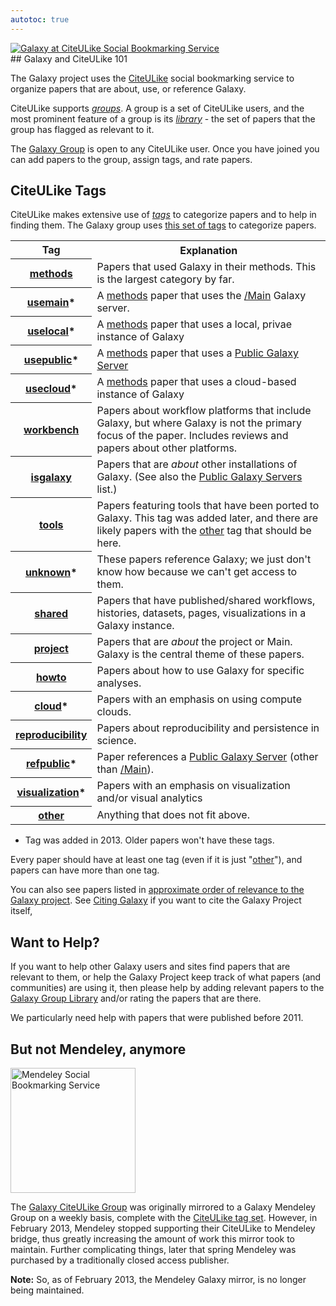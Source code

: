```yaml
---
autotoc: true
---
```

<div class='center'><a href='http://www.citeulike.org/group/16008/order/group_rating'><img src='/Images/Logos/CiteULikeLogo.png' alt='Galaxy at CiteULike Social Bookmarking Service' /></a>
</div>

<div class='right'></div>
## Galaxy and CiteULike 101

The Galaxy project uses the [CiteULike](http://citeulike.org) social bookmarking service to organize papers that are about, use, or reference Galaxy.

CiteULike supports *[groups](http://www.citeulike.org/group/16008/order/to_read,desc,)*.  A group is a set of CiteULike users, and the most prominent feature of a group is its *[library](http://www.citeulike.org/group/16008/order/to_read,desc,)* - the set of papers that the group has flagged as relevant to it.

The [Galaxy Group](http://www.citeulike.org/group/16008/order/to_read,desc,) is open to any CiteULike user.  Once you have joined you can add papers to the group, assign tags, and rate papers.

## CiteULike Tags

CiteULike makes extensive use of *[tags](http://www.citeulike.org/group/16008/tags)* to categorize papers and to help in finding them.  The Galaxy group uses [this set of tags](http://www.citeulike.org/group/16008/tags) to categorize papers.

<table>
  <tr class="th" >
    <th> Tag </th>
    <th> Explanation </th>
  </tr>
  <tr>
    <th> <a href='http://www.citeulike.org/group/16008/tag/methods'>methods</a> </th>
    <td> Papers that used Galaxy in their methods. This is the largest category by far. </td>
  </tr>
  <tr>
    <th> <a href='http://www.citeulike.org/group/16008/tag/usecloud'>usemain</a>* </th>
    <td> <div class='indent'>A <a href='http://www.citeulike.org/group/16008/tag/methods'>methods</a> paper that uses the <a href='/Main'>/Main</a> Galaxy server.</div> </td>
  </tr>
  <tr>
    <th> <a href='http://www.citeulike.org/group/16008/tag/uselocal'>uselocal</a>* </th>
    <td> <div class='indent'>A <a href='http://www.citeulike.org/group/16008/tag/methods'>methods</a> paper that uses a local, privae instance of Galaxy</div> </td>
  </tr>
  <tr>
    <th> <a href='http://www.citeulike.org/group/16008/tag/usecloud'>usepublic</a>* </th>
    <td> <div class='indent'>A <a href='http://www.citeulike.org/group/16008/tag/methods'>methods</a> paper that uses a <a href='/PublicGalaxyServers'>Public Galaxy Server</a></div> </td>
  </tr>
  <tr>
    <th> <a href='http://www.citeulike.org/group/16008/tag/usecloud'>usecloud</a>* </th>
    <td> <div class='indent'>A <a href='http://www.citeulike.org/group/16008/tag/methods'>methods</a> paper that uses a cloud-based instance of Galaxy</div> </td>
  </tr>
  <tr>
    <th> <a href='http://www.citeulike.org/group/16008/tag/workbench'>workbench</a> </th>
    <td> Papers about workflow platforms that include Galaxy, but where Galaxy is not the primary focus of the paper. Includes reviews and papers about other platforms. </td>
  </tr>
  <tr>
    <th> <a href='http://www.citeulike.org/group/16008/tag/isgalaxy'>isgalaxy</a> </th>
    <td> Papers that are <em>about</em> other installations of Galaxy. (See also the <a href='/PublicGalaxyServers'>Public Galaxy Servers</a> list.) </td>
  </tr>
  <tr>
    <th> <a href='http://www.citeulike.org/group/16008/tag/tools'>tools</a> </th>
    <td> Papers featuring tools that have been ported to Galaxy. This tag was added later, and there are likely papers with the <a href='http://www.citeulike.org/group/16008/tag/other'>other</a> tag that should be here. </td>
  </tr>
  <tr>
    <th> <a href='http://www.citeulike.org/group/16008/tag/unkonwn'>unknown</a>* </th>
    <td> These papers reference Galaxy; we just don't know how because we can't get access to them. </td>
  </tr>
  <tr>
    <th> <a href='http://www.citeulike.org/group/16008/tag/shared'>shared</a> </th>
    <td> Papers that have published/shared workflows, histories, datasets, pages, visualizations in a Galaxy instance. </td>
  </tr>
  <tr>
    <th> <a href='http://www.citeulike.org/group/16008/tag/project'>project</a> </th>
    <td> Papers that are <em>about</em> the project or Main. Galaxy is the central theme of these papers. </td>
  </tr>
  <tr>
    <th> <a href='http://www.citeulike.org/group/16008/tag/howto'>howto</a> </th>
    <td> Papers about how to use Galaxy for specific analyses. </td>
  </tr>
  <tr>
    <th> <a href='http://www.citeulike.org/group/16008/tag/cloud'>cloud</a>* </th>
    <td> Papers with an emphasis on using compute clouds. </td>
  </tr>
  <tr>
    <th> <a href='http://www.citeulike.org/group/16008/tag/reproducibility'>reproducibility</a> </th>
    <td> Papers about reproducibility and persistence in science. </td>
  </tr>
  <tr>
    <th> <a href='http://www.citeulike.org/group/16008/tag/refpublic'>refpublic</a>* </th>
    <td> Paper references a <a href='/PublicGalaxyServers'>Public Galaxy Server</a> (other than <a href='/Main'>/Main</a>). </td>
  </tr>
  <tr>
    <th> <a href='http://www.citeulike.org/group/16008/tag/visualization'>visualization</a>* </th>
    <td> Papers with an emphasis on visualization and/or visual analytics </td>
  </tr>
  <tr>
    <th> <a href='http://www.citeulike.org/group/16008/tag/other'>other</a> </th>
    <td> Anything that does not fit above. </td>
  </tr>
</table>


* Tag was added in 2013.  Older papers won't have these tags.

Every paper should have at least one tag (even if it is just "[other](http://www.citeulike.org/group/16008/tag/other)"), and papers can have more than one tag.

You can also see papers listed in [approximate order of relevance to the Galaxy project](http://www.citeulike.org/group/16008/order/to_read,,).  See [Citing Galaxy](/CitingGalaxy) if you want to cite the Galaxy Project itself, 

## Want to Help?

If you want to help other Galaxy users and sites find papers that are relevant to them, or help the Galaxy Project keep track of what papers (and communities) are using it, then please help by adding relevant papers to the [Galaxy Group Library](http://www.citeulike.org/group/16008/order/to_read,desc,) and/or rating the papers that are there.

We particularly need help with papers that were published before 2011.

## But not Mendeley, anymore
<div class='right'><a href='http://www.mendeley.com/'><img src='/Images/Logos/MendeleyLogo.png' alt='Mendeley Social Bookmarking Service' width="200" /></a></div>

The [Galaxy CiteULike Group](http://www.citeulike.org/group/16008/order/group_rating) was originally mirrored to a Galaxy Mendeley Group on a weekly basis, complete with the [CiteULike tag set](#citeulike-tags).  However, in February 2013, Mendeley stopped supporting their CiteULike to Mendeley bridge, thus greatly increasing the amount of work this mirror took to maintain.  Further complicating things, later that spring Mendeley was purchased by a traditionally closed access publisher.

**Note:** So, as of February 2013, the Mendeley Galaxy mirror, is no longer being maintained.
